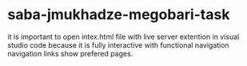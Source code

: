 # saba-jmukhadze-megobari-task
it is important to open intex.html file with live server extention in visual studio code
because it is fully interactive with functional navigation 
navigation links show prefered pages.
